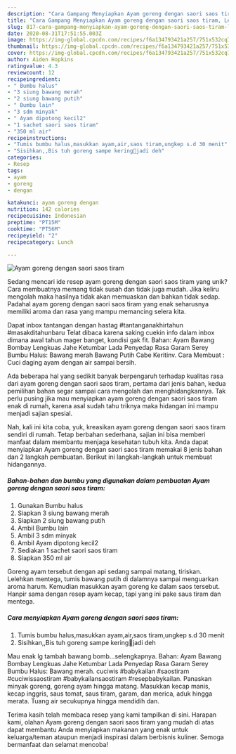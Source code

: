 ```yaml
---
description: "Cara Gampang Menyiapkan Ayam goreng dengan saori saos tiram, Lezat"
title: "Cara Gampang Menyiapkan Ayam goreng dengan saori saos tiram, Lezat"
slug: 817-cara-gampang-menyiapkan-ayam-goreng-dengan-saori-saos-tiram-lezat
date: 2020-08-31T17:51:55.003Z
image: https://img-global.cpcdn.com/recipes/f6a134793421a257/751x532cq70/ayam-goreng-dengan-saori-saos-tiram-foto-resep-utama.jpg
thumbnail: https://img-global.cpcdn.com/recipes/f6a134793421a257/751x532cq70/ayam-goreng-dengan-saori-saos-tiram-foto-resep-utama.jpg
cover: https://img-global.cpcdn.com/recipes/f6a134793421a257/751x532cq70/ayam-goreng-dengan-saori-saos-tiram-foto-resep-utama.jpg
author: Aiden Hopkins
ratingvalue: 4.3
reviewcount: 12
recipeingredient:
- " Bumbu halus"
- "3 siung bawang merah"
- "2 siung bawang putih"
- " Bumbu lain"
- "3 sdm minyak"
- " Ayam dipotong kecil2"
- "1 sachet saori saos tiram"
- "350 ml air"
recipeinstructions:
- "Tumis bumbu halus,masukkan ayam,air,saos tiram,ungkep s.d 30 menit"
- "Sisihkan,,Bis tuh goreng sampe kering🐒jadi deh"
categories:
- Resep
tags:
- ayam
- goreng
- dengan

katakunci: ayam goreng dengan 
nutrition: 142 calories
recipecuisine: Indonesian
preptime: "PT15M"
cooktime: "PT56M"
recipeyield: "2"
recipecategory: Lunch

---
```



![Ayam goreng dengan saori saos tiram](https://img-global.cpcdn.com/recipes/f6a134793421a257/751x532cq70/ayam-goreng-dengan-saori-saos-tiram-foto-resep-utama.jpg)

Sedang mencari ide resep ayam goreng dengan saori saos tiram yang unik? Cara membuatnya memang tidak susah dan tidak juga mudah. Jika keliru mengolah maka hasilnya tidak akan memuaskan dan bahkan tidak sedap. Padahal ayam goreng dengan saori saos tiram yang enak seharusnya memiliki aroma dan rasa yang mampu memancing selera kita.

Dapat inbox tantangan dengan hastag #tantanganakhirtahun #masakditahunbaru Telat dibaca karena saking cuekin info dalam inbox dimana awal tahun mager banget, kondisi gak fit. Bahan: Ayam Bawang Bombay Lengkuas Jahe Ketumbar Lada Penyedap Rasa Garam Serey Bumbu Halus: Bawang merah Bawang Putih Cabe Keritinv. Cara Membuat : Cuci daging ayam dengan air sampai bersih.

Ada beberapa hal yang sedikit banyak berpengaruh terhadap kualitas rasa dari ayam goreng dengan saori saos tiram, pertama dari jenis bahan, kedua pemilihan bahan segar sampai cara mengolah dan menghidangkannya. Tak perlu pusing jika mau menyiapkan ayam goreng dengan saori saos tiram enak di rumah, karena asal sudah tahu triknya maka hidangan ini mampu menjadi sajian spesial.


Nah, kali ini kita coba, yuk, kreasikan ayam goreng dengan saori saos tiram sendiri di rumah. Tetap berbahan sederhana, sajian ini bisa memberi manfaat dalam membantu menjaga kesehatan tubuh kita. Anda dapat menyiapkan Ayam goreng dengan saori saos tiram memakai 8 jenis bahan dan 2 langkah pembuatan. Berikut ini langkah-langkah untuk membuat hidangannya.

<!--inarticleads1-->

##### Bahan-bahan dan bumbu yang digunakan dalam pembuatan Ayam goreng dengan saori saos tiram:

1. Gunakan  Bumbu halus
1. Siapkan 3 siung bawang merah
1. Siapkan 2 siung bawang putih
1. Ambil  Bumbu lain
1. Ambil 3 sdm minyak
1. Ambil  Ayam dipotong kecil2
1. Sediakan 1 sachet saori saos tiram
1. Siapkan 350 ml air


Goreng ayam tersebut dengan api sedang sampai matang, tiriskan. Lelehkan mentega, tumis bawang putih di dalamnya sampai menguarkan aroma harum. Kemudian masukkan ayam goreng ke dalam saos tersebut. Hanpir sama dengan resep ayam kecap, tapi yang ini pake saus tiram dan mentega. 

<!--inarticleads2-->

##### Cara menyiapkan Ayam goreng dengan saori saos tiram:

1. Tumis bumbu halus,masukkan ayam,air,saos tiram,ungkep s.d 30 menit
1. Sisihkan,,Bis tuh goreng sampe kering🐒jadi deh


Mau enak lg tambah bawang bomb…selengkapnya. Bahan: Ayam Bawang Bombay Lengkuas Jahe Ketumbar Lada Penyedap Rasa Garam Serey Bumbu Halus: Bawang merah. cuciwis #babykailan #saostiram #cuciwissaostiram #babykailansaostiram #resepbabykailan. Panaskan minyak goreng, goreng ayam hingga matang. Masukkan kecap manis, kecap inggris, saus tomat, saus tiram, garam, dan merica, aduk hingga merata. Tuang air secukupnya hingga mendidih dan. 

Terima kasih telah membaca resep yang kami tampilkan di sini. Harapan kami, olahan Ayam goreng dengan saori saos tiram yang mudah di atas dapat membantu Anda menyiapkan makanan yang enak untuk keluarga/teman ataupun menjadi inspirasi dalam berbisnis kuliner. Semoga bermanfaat dan selamat mencoba!
